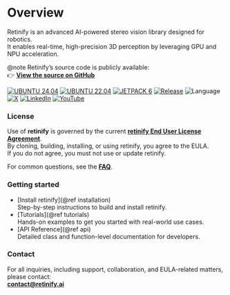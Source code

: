 # Overview
Retinify is an advanced AI-powered stereo vision library designed for robotics.  
It enables real-time, high-precision 3D perception by leveraging GPU and NPU acceleration.

@note
Retinify’s source code is publicly available:  
👉 [**View the source on GitHub**](https://github.com/retinify/retinify)

[![UBUNTU 24.04](https://img.shields.io/badge/-UBUNTU%2024%2E04-orange?style=flat-square&logo=ubuntu&logoColor=white)](https://releases.ubuntu.com/noble/)
[![UBUNTU 22.04](https://img.shields.io/badge/-UBUNTU%2022%2E04-orange?style=flat-square&logo=ubuntu&logoColor=white)](https://releases.ubuntu.com/jammy/)
[![JETPACK 6](https://img.shields.io/badge/-JETPACK%206-76B900?style=flat-square&logo=nvidia&logoColor=white)](https://docs.nvidia.com/jetson/jetpack/index.html)
[![Release](https://img.shields.io/github/v/release/retinify/retinify?sort=semver&style=flat-square&color=blue&label=Release)](https://github.com/retinify/retinify/releases/latest)
![Language](https://img.shields.io/github/languages/top/retinify/retinify?style=flat-square&color=yellow)  
[![X](https://img.shields.io/badge/Follow-@retinify-blueviolet?style=flat-square&logo=x)](https://x.com/retinify)
[![LinkedIn](https://img.shields.io/badge/LinkedIn-@retinify-blue?style=flat-square&logo=linkedin)](https://www.linkedin.com/company/retinify)
[![YouTube](https://img.shields.io/badge/Watch-%40retinify-red?style=flat-square&logo=youtube)](https://www.youtube.com/@retinify_ai)
  
### License
Use of **retinify** is governed by the current [**retinify End User License Agreement**](https://github.com/retinify/retinify-EULA/blob/main/EULA.md).  
By cloning, building, installing, or using retinify, you agree to the EULA.  
If you do not agree, you must not use or update retinify.  

For common questions, see the [**FAQ**](https://github.com/retinify/retinify-EULA/blob/main/FAQ.md).  

### Getting started
- [Install retinify](@ref installation)  
Step-by-step instructions to build and install retinify.
- [Tutorials](@ref tutorials)  
Hands-on examples to get you started with real-world use cases.
- [API Reference](@ref api)  
Detailed class and function-level documentation for developers.

### Contact
For all inquiries, including support, collaboration, and EULA-related matters, please contact:  
**[contact@retinify.ai](mailto:contact@retinify.ai)**
